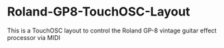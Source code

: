 # Roland-GP8-TouchOSC-Layout
This is a TouchOSC layout to control the Roland GP-8 vintage guitar effect processor via MIDI
